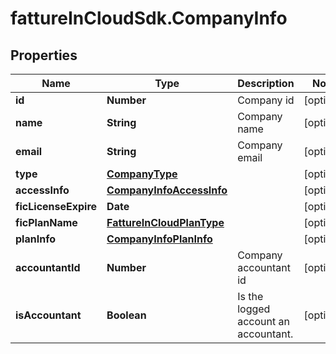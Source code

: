 # fattureInCloudSdk.CompanyInfo

## Properties

Name | Type | Description | Notes
------------ | ------------- | ------------- | -------------
**id** | **Number** | Company id | [optional] 
**name** | **String** | Company name | [optional] 
**email** | **String** | Company email | [optional] 
**type** | [**CompanyType**](CompanyType.md) |  | [optional] 
**accessInfo** | [**CompanyInfoAccessInfo**](CompanyInfoAccessInfo.md) |  | [optional] 
**ficLicenseExpire** | **Date** |  | [optional] 
**ficPlanName** | [**FattureInCloudPlanType**](FattureInCloudPlanType.md) |  | [optional] 
**planInfo** | [**CompanyInfoPlanInfo**](CompanyInfoPlanInfo.md) |  | [optional] 
**accountantId** | **Number** | Company accountant id | [optional] 
**isAccountant** | **Boolean** | Is the logged account an accountant. | [optional] 


